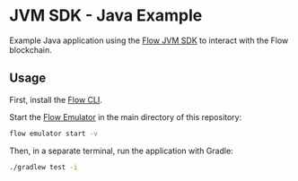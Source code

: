 # JVM SDK - Java Example

Example Java application using the [Flow JVM SDK](https://github.com/onflow/flow-jvm-sdk) to interact with the Flow blockchain.

## Usage

First, install the [Flow CLI](https://docs.onflow.org/flow-cli).

Start the [Flow Emulator](https://docs.onflow.org/emulator) in the main directory of this repository:

```sh
flow emulator start -v
```

Then, in a separate terminal, run the application with Gradle:

```sh
./gradlew test -i
```
